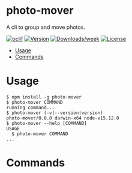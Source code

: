 photo-mover
===========

A cli to group and move photos.

[![oclif](https://img.shields.io/badge/cli-oclif-brightgreen.svg)](https://oclif.io)
[![Version](https://img.shields.io/npm/v/photo-mover.svg)](https://npmjs.org/package/photo-mover)
[![Downloads/week](https://img.shields.io/npm/dw/photo-mover.svg)](https://npmjs.org/package/photo-mover)
[![License](https://img.shields.io/npm/l/photo-mover.svg)](https://github.com/kpfromer/photo-mover/blob/master/package.json)

<!-- toc -->
* [Usage](#usage)
* [Commands](#commands)
<!-- tocstop -->
# Usage
<!-- usage -->
```sh-session
$ npm install -g photo-mover
$ photo-mover COMMAND
running command...
$ photo-mover (-v|--version|version)
photo-mover/0.0.0 darwin-x64 node-v15.12.0
$ photo-mover --help [COMMAND]
USAGE
  $ photo-mover COMMAND
...
```
<!-- usagestop -->
# Commands
<!-- commands -->

<!-- commandsstop -->
